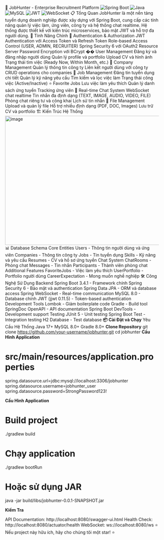 🎯 JobHunter - Enterprise Recruitment Platform
![Spring Boot](https://img.shields.io/badge/Spring%20Boot-3.4.1-brightgreen.svg)
![Java](https://img.shields.io/badge/Java-17-orange.svg)
![MySQL](https://img.shields.io/badge/MySQL-8.0-blue.svg)
![JWT](https://img.shields.io/badge/JWT-Security-red.svg)
![WebSocket](https://img.shields.io/badge/WebSocket-Realtime-yellow.svg)
📋 Tổng Quan
JobHunter là một nền tảng tuyển dụng doanh nghiệp được xây dựng với Spring Boot, cung cấp các tính năng quản lý việc làm, ứng viên, công ty và hệ thống chat realtime. Hệ thống được thiết kế với kiến trúc microservices, bảo mật JWT và hỗ trợ đa người dùng.
🚀 Tính Năng Chính
🔐 Authentication & Authorization
JWT Authentication với Access Token và Refresh Token
Role-based Access Control (USER, ADMIN, RECRUITER)
Spring Security 6 với OAuth2 Resource Server
Password Encryption với BCrypt
�� User Management
Đăng ký và đăng nhập người dùng
Quản lý profile và portfolio
Upload CV và hình ảnh
Trạng thái tìm việc (Ready Now, Within Month, etc.)
🏢 Company Management
Quản lý thông tin công ty
Liên kết người dùng với công ty
CRUD operations cho companies
💼 Job Management
Đăng tin tuyển dụng chi tiết
Quản lý kỹ năng yêu cầu
Tìm kiếm và lọc việc làm
Trạng thái công việc (Active/Inactive)
⭐ Favorite Jobs
Lưu việc làm yêu thích
Quản lý danh sách ứng tuyển
Tracking ứng viên
💬 Real-time Chat System
WebSocket chat realtime
Tin nhắn đa định dạng (TEXT, IMAGE, AUDIO, VIDEO, FILE)
Phòng chat riêng tư và công khai
Lịch sử tin nhắn
📁 File Management
Upload và quản lý file
Hỗ trợ nhiều định dạng (PDF, DOC, Images)
Lưu trữ CV và portfolio
🏗️ Kiến Trúc Hệ Thống
<img width="642" height="423" alt="image" src="https://github.com/user-attachments/assets/47546c76-3c6e-4ed7-873c-564037dc1458" />
📊 Database Schema
Core Entities
Users - Thông tin người dùng và ứng viên
Companies - Thông tin công ty
Jobs - Tin tuyển dụng
Skills - Kỹ năng và yêu cầu
Resumes - CV và hồ sơ ứng tuyển
Chat System
ChatRooms - Phòng chat
Messages - Tin nhắn
Participants - Thành viên phòng chat
Additional Features
FavoriteJobs - Việc làm yêu thích
UserPortfolio - Portfolio người dùng
CareerExpectation - Mong muốn nghề nghiệp
🛠️ Công Nghệ Sử Dụng
Backend
Spring Boot 3.4.1 - Framework chính
Spring Security 6 - Bảo mật và authentication
Spring Data JPA - ORM và database access
Spring WebSocket - Real-time communication
MySQL 8.0 - Database chính
JWT (jjwt 0.11.5) - Token-based authentication
Development Tools
Lombok - Giảm boilerplate code
Gradle - Build tool
SpringDoc OpenAPI - API documentation
Spring Boot DevTools - Development support
Testing
JUnit 5 - Unit testing
Spring Boot Test - Integration testing
H2 Database - Test database
                                        **📦 Cài Đặt và Chạy**
Yêu Cầu Hệ Thống
Java 17+
MySQL 8.0+
Gradle 8.0+
**Clone Repository**
git clone https://github.com/your-username/jobhunter.git
cd jobhunter
**Cấu Hình Application**
# src/main/resources/application.properties
spring.datasource.url=jdbc:mysql://localhost:3306/jobhunter
spring.datasource.username=jobhunter_user
spring.datasource.password=StrongPassword123!

**Cấu Hình Application**

# Build project
./gradlew build

# Chạy application
./gradlew bootRun

# Hoặc sử dụng JAR
java -jar build/libs/jobhunter-0.0.1-SNAPSHOT.jar

**Kiểm Tra**

API Documentation: http://localhost:8080/swagger-ui.html
Health Check: http://localhost:8080/actuator/health
WebSocket: ws://localhost:8080/ws
⭐ Nếu project này hữu ích, hãy cho chúng tôi một star! ⭐

